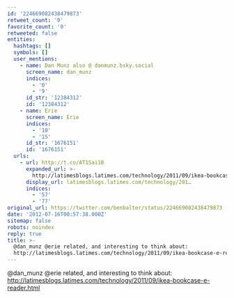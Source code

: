 ```yaml
---
id: '224669082438479873'
retweet_count: '0'
favorite_count: '0'
retweeted: false
entities:
  hashtags: []
  symbols: []
  user_mentions:
    - name: Dan Munz also @ danmunz.bsky.social
      screen_name: dan_munz
      indices:
        - '0'
        - '9'
      id_str: '12384312'
      id: '12384312'
    - name: Erie
      screen_name: Erie
      indices:
        - '10'
        - '15'
      id_str: '1676151'
      id: '1676151'
  urls:
    - url: http://t.co/AT1Sai1B
      expanded_url: >-
        http://latimesblogs.latimes.com/technology/2011/09/ikea-bookcase-e-reader.html
      display_url: latimesblogs.latimes.com/technology/201…
      indices:
        - '57'
        - '77'
original_url: https://twitter.com/benbalter/status/224669082438479873
date: '2012-07-16T00:57:38.000Z'
sitemap: false
robots: noindex
reply: true
title: >-
  @dan_munz @erie related, and interesting to think about:
  http://latimesblogs.latimes.com/technology/2011/09/ikea-bookcase-e-reader.html
---
```


@dan_munz @erie related, and interesting to think about: http://latimesblogs.latimes.com/technology/2011/09/ikea-bookcase-e-reader.html